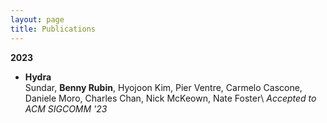 ```yaml
---
layout: page
title: Publications
---
```



**2023**

- **Hydra**  
  Sundar, **Benny Rubin**, Hyojoon Kim, Pier Ventre, Carmelo Cascone, Daniele Moro, Charles Chan, Nick McKeown, Nate Foster\ 
  *Accepted to ACM SIGCOMM '23*  


